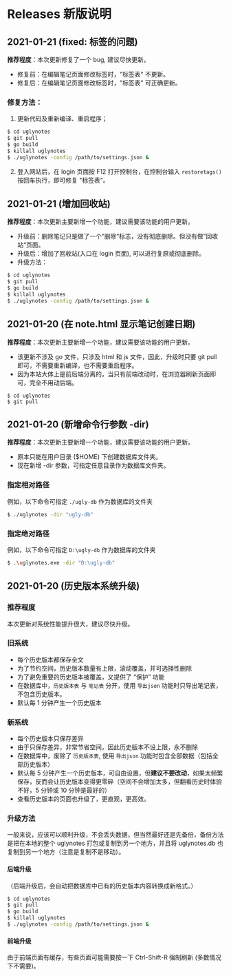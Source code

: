 # Releases 新版说明


## 2021-01-21 (fixed: 标签的问题)

**推荐程度**：本次更新修复了一个 bug, 建议尽快更新。

- 修复前：在编辑笔记页面修改标签时，"标签表" 不更新。
- 修复后：在编辑笔记页面修改标签时，"标签表" 可正确更新。

### 修复方法：

1. 更新代码及重新编译、重启程序；

```sh
$ cd uglynotes
$ git pull
$ go build
$ killall uglynotes
$ ./uglynotes -config /path/to/settings.json &
```

2. 登入网站后，在 login 页面按 F12 打开控制台，在控制台输入 `restoretags()` 按回车执行，即可修复 "标签表"。


## 2021-01-21 (增加回收站)

**推荐程度**：本次更新主要新增一个功能，建议需要该功能的用户更新。

- 升级前：删除笔记只是做了一个”删除“标志，没有彻底删除。但没有做”回收站“页面。
- 升级后：增加了回收站(入口在 login 页面), 可以进行复原或彻底删除。
- 升级方法：

```sh
$ cd uglynotes
$ git pull
$ go build
$ killall uglynotes
$ ./uglynotes -config /path/to/settings.json &
```


## 2021-01-20 (在 note.html 显示笔记创建日期)

**推荐程度**：本次更新主要新增一个功能，建议需要该功能的用户更新。

- 该更新不涉及 go 文件，只涉及 html 和 js 文件，因此，升级时只要 git pull 即可，不需要重新编译，也不需要重启程序。
- 因为本站大体上是前后端分离的，当只有前端改动时，在浏览器刷新页面即可，完全不用动后端。

```
$ cd uglynotes
$ git pull
```

## 2021-01-20 (新增命令行参数 -dir)

**推荐程度**：本次更新主要新增一个功能，建议需要该功能的用户更新。

- 原本只能在用户目录 ($HOME) 下创建数据库文件夹。
- 现在新增 -dir 参数，可指定任意目录作为数据库文件夹。

### 指定相对路径

例如，以下命令可指定 `./ugly-db` 作为数据库的文件夹

```sh
$ ./uglynotes -dir "ugly-db"
```

### 指定绝对路径

例如，以下命令可指定 `D:\ugly-db` 作为数据库的文件夹

```sh
$ .\uglynotes.exe -dir "D:\ugly-db" 
```


## 2021-01-20 (历史版本系统升级)

### 推荐程度

本次更新对系统性能提升很大，建议尽快升级。

### 旧系统

- 每个历史版本都保存全文
- 为了节约空间，历史版本数量有上限，滚动覆盖，并可选择性删除
- 为了避免重要的历史版本被覆盖，又提供了 “保护” 功能
- 在数据库中，`历史版本表` 与 `笔记表` 分开，使用 `导出json` 功能时只导出笔记表，不包含历史版本。
- 默认每 1 分钟产生一个历史版本

### 新系统

- 每个历史版本只保存差异
- 由于只保存差异，非常节省空间，因此历史版本不设上限，永不删除
- 在数据库中，废除了 `历史版本表`, 使用 `导出json` 功能时包含全部数据（包括全部历史版本）
- 默认每 5 分钟产生一个历史版本，可自由设置，但**建议不要改动**，如果太频繁保存，反而会让历史版本变得更零碎（空间不会增加太多，但翻看历史时体验不好，5 分钟或 10 分钟是最好的）
- 查看历史版本的页面也升级了，更直观，更高效。

### 升级方法

一般来说，应该可以顺利升级，不会丢失数据，但当然最好还是先备份，备份方法是把在本地的整个 uglynotes 打包或复制到另一个地方，并且将 uglynotes.db 也复制到另一个地方（注意是复制不是移动）。

#### 后端升级

（后端升级后，会自动把数据库中已有的历史版本内容转换成新格式。）

```sh
$ cd uglynotes
$ git pull
$ go build
$ killall uglynotes
$ ./uglynotes -config /path/to/settings.json &
```

#### 前端升级

由于前端页面有缓存，有些页面可能需要按一下 Ctrl-Shift-R 强制刷新 (多数情况下不需要)。
